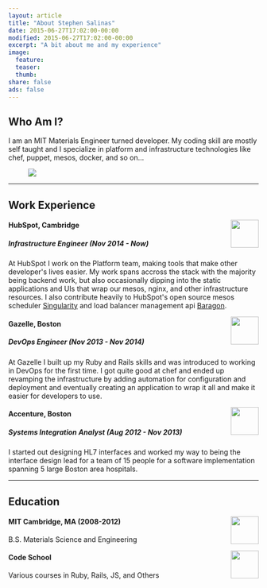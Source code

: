 ```yaml
---
layout: article
title: "About Stephen Salinas"
date: 2015-06-27T17:02:00-00:00
modified: 2015-06-27T17:02:00-00:00
excerpt: "A bit about me and my experience"
image:
  feature:
  teaser:
  thumb:
share: false
ads: false
---
```


## Who Am I?

I am an MIT Materials Engineer turned developer. My coding skill are mostly self taught and I specialize in platform and infrastructure technologies like chef, puppet, mesos, docker, and so on...

<figure>
	<img src="{{ site.url }}/images/stuff.png"/>
</figure>

<hr/>

## Work Experience

<img style="height: 4em; float: right" src="{{ site.url }}/images/hubspot.png"/>

#### HubSpot, Cambridge

##### Infrastructure Engineer (Nov 2014 - Now)

At HubSpot I work on the Platform team, making tools that make other developer's lives easier. My work spans accross the stack with the majority being backend work, but also occasionally dipping into the static applications and UIs that wrap our mesos, nginx, and other infrastructure resources. I also contribute heavily to HubSpot's open source mesos scheduler [Singularity](https://github.com/HubSpot/Singularity) and load balancer management api [Baragon](https://github.com/HubSpot/Baragon).

<img style="height: 4em; float: right" src="{{ site.url }}/images/gazelle.png"/>

#### Gazelle, Boston

##### DevOps Engineer (Nov 2013 - Nov 2014)

At Gazelle I built up my Ruby and Rails skills and was introduced to working in DevOps for the first time. I got quite good at chef and ended up revamping the infrastructure by adding automation for configuration and deployment and eventually creating an application to wrap it all and make it easier for developers to use.

<img style="height: 4em; float: right" src="{{ site.url }}/images/accenture.png"/>

#### Accenture, Boston

##### Systems Integration Analyst (Aug 2012 - Nov 2013)

I started out designing HL7 interfaces and worked my way to being the interface design lead for a team of 15 people for a software implementation spanning 5 large Boston area hospitals.

<hr/>

## Education

<img style="height: 4em; float: right" src="{{ site.url }}/images/mit.png"/>

#### MIT Cambridge, MA (2008-2012)

B.S. Materials Science and Engineering

<img style="height: 4em; float: right" src="{{ site.url }}/images/codeschool.png"/>

#### Code School

Various courses in Ruby, Rails, JS, and Others